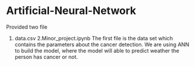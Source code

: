 # Artificial-Neural-Network
Provided two file
1. data.csv
2.Minor_project.ipynb
The first file is the data set which contains the parameters about the cancer detection. We are using ANN to build the model, where the model will able to predict weather the person has cancer or not.
